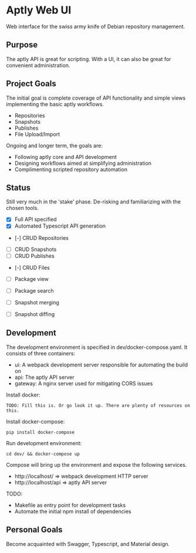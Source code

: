 # Aptly Web UI #
Web interface for the swiss army knife of Debian repository management.


## Purpose ##
The aptly API is great for scripting. With a UI, it can also be great for
convenient administration.


## Project Goals ##
The initial goal is complete coverage of API functionality and simple views
implementing the basic aptly workflows.

 * Repositories
 * Snapshots
 * Publishes
 * File Upload/Import

Ongoing and longer term, the goals are:

 * Following aptly core and API development
 * Designing workflows aimed at simplifying administration
 * Complimenting scripted repository automation


## Status ##
Still very much in the 'stake' phase. De-risking and familiarizing with the
chosen tools.

- [X] Full API specified
- [X] Automated Typescript API generation
- [-] CRUD Repositories
- [ ] CRUD Snapshots
- [ ] CRUD Publishes
- [-] CRUD Files
- [ ] Package view
- [ ] Package search
- [ ] Snapshot merging
- [ ] Snapshot diffing


## Development ##
The development environment is specified in dev/docker-compose.yaml. It consists
of three containers:

 * ui: A webpack development server responsible for automating the build on
 * api: The aptly API server
 * gateway: A nginx server used for mitigating CORS issues

Install docker:
```
TODO: Fill this is. Or go look it up. There are plenty of resources on this.
```

Install docker-compose:
```
pip install docker-compose
```

Run development environment:
```
cd dev/ && docker-compose up
```

Compose will bring up the environment and expose the following
services.

 * http://localhost/ => webpack development HTTP server
 * http://localhost/api => aptly API server

TODO:

 * Makefile as entry point for development tasks
 * Automate the initial npm install of dependencies


## Personal Goals ##
Become acquainted with Swagger, Typescript, and Material design.
